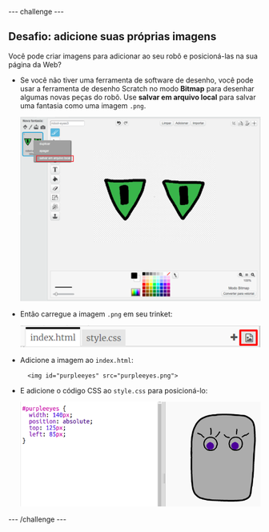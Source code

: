 --- challenge ---

## Desafio: adicione suas próprias imagens

Você pode criar imagens para adicionar ao seu robô e posicioná-las na sua página da Web?

+ Se você não tiver uma ferramenta de software de desenho, você pode usar a ferramenta de desenho Scratch no modo **Bitmap** para desenhar algumas novas peças do robô. Use **salvar em arquivo local** para salvar uma fantasia como uma imagem `.png`.
    
    ![screenshot](images/robot-scratch-paint.png)

+ Então carregue a imagem `.png` em seu trinket:
    
    ![screenshot](images/robot-image-add.png)

+ Adicione a imagem ao `index.html`:
    
        <img id="purpleeyes" src="purpleeyes.png">
        

+ E adicione o código CSS ao `style.css` para posicioná-lo:
    
    ![screenshot](images/robot-use-purple-eyes.png)

--- /challenge ---